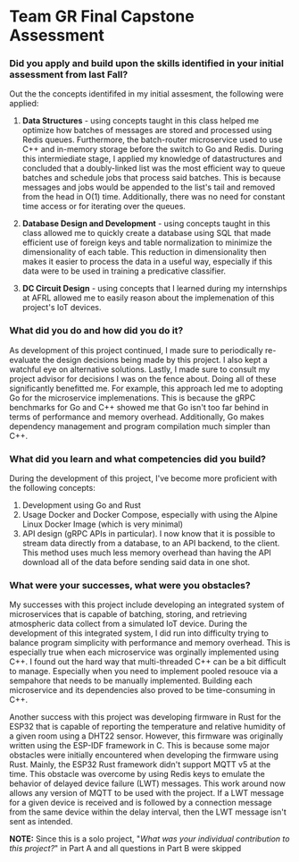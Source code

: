 # Team GR Final Capstone Assessment

### Did you apply and build upon the skills identified in your initial assessment from last Fall? 

Out the the concepts identififed in my initial assesment, the following were applied:
1. **Data Structures** - using concepts taught in this class helped me optimize how batches of messages are stored and processed using Redis queues. Furthermore, the batch-router microservice used to use C++ and in-memory storage before the switch to Go and Redis. During this intermiediate stage, I applied my knowledge of datastructures and concluded that a doubly-linked list was the most efficient way to queue batches and schedule jobs that process said batches. This is because messages and jobs would be appended to the list's tail and removed from the head in O(1) time. Additionally, there was no need for constant time access or for iterating over the queues.

2. **Database Design and Development** - using concepts taught in this class allowed me to quickly create a database using SQL that made efficient use of foreign keys and table normalization to minimize the dimensionality of each table. This reduction in dimensionality then makes it easier to process the data in a useful way, especially if this data were to be used in training a predicative classifier.

3. **DC Circuit Design** - using concepts that I learned during my internships at AFRL allowed me to easily reason about the implemenation of this project's IoT devices.  

### What did you do and how did you do it? 

As development of this project continued, I made sure to periodically re-evaluate the design decisions being made by this project. I also kept a watchful eye on alternative solutions. Lastly, I made sure to consult my project advisor for decisions I was on the fence about. Doing all of these significantly benefitted me. For example, this approach led me to adopting Go for the microservice implemenations. This is because the gRPC benchmarks for Go and C++ showed me that Go isn't too far behind in terms of performance and memory overhead. Additionally, Go makes dependency management and program compilation much simpler than C++.    

### What did you learn and what competencies did you build? 

During the development of this project, I've become more proficient with the following concepts:
1. Development using Go and Rust
2. Usage Docker and Docker Compose, especially with using the Alpine Linux Docker Image (which is very minimal)
3. API design (gRPC APIs in particular). I now know that it is possible to stream data directly from a database, to an API backend, to the client. This method uses much less memory overhead than having the API download all of the data before sending said data in one shot. 

### What were your successes, what were you obstacles?

My successes with this project include developing an integrated system of microservices that is capable of batching, storing, and retrieving atmospheric data collect from a simulated IoT device. During the development of this integrated system, I did run into difficulty trying to balance program simplicity with performance and memory overhead. This is especially true when each microservice was orginally implemented using C++. I found out the hard way that multi-threaded C++ can be a bit difficult to manage. Especially when you need to implement pooled resouce via a sempahore that needs to be manually implemented. Building each microservice and its dependencies also proved to be time-consuming in C++. 

Another success with this project was developing firmware in Rust for the ESP32 that is capable of reporting the temperature and relative humidity of a given room using a DHT22 sensor. However, this firmware was originally written using the ESP-IDF framework in C. This is because some major obstacles were initially encountered when developing the firmware using Rust. Mainly, the ESP32 Rust framework didn't support MQTT v5 at the time. This obstacle was overcome by using Redis keys to emulate the behavior of delayed device failure (LWT) messages. This work around now allows any version of MQTT to be used with the project. If a LWT message for a given device is received and is followed by a connection message from the same device within the delay interval, then the LWT message isn't sent as intended.

**NOTE:** Since this is a solo project, "*What was your individual contribution to this project?*" in Part A and all questions in Part B were skipped
